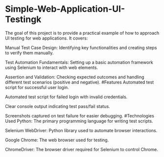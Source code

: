 # Simple-Web-Application-UI-Testingk
   The goal of this project is to provide a practical example of how to approach UI testing for web applications. It covers:

Manual Test Case Design: Identifying key functionalities and creating steps to verify them manually.

Test Automation Fundamentals: Setting up a basic automation framework using Selenium to interact with web elements.

Assertion and Validation: Checking expected outcomes and handling different test scenarios (positive and negative).
#Features
Automated test script for successful user login.

Automated test script for failed login with invalid credentials.

Clear console output indicating test pass/fail status.

Screenshots captured on test failure for easier debugging.
#Technologies Used
Python: The primary programming language for writing test scripts.

Selenium WebDriver: Python library used to automate browser interactions.

Google Chrome: The web browser used for testing.

ChromeDriver: The browser driver required for Selenium to control Chrome.

     
